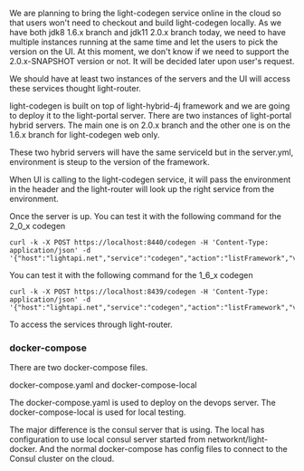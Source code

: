 We are planning to bring the light-codegen service online in the cloud so that users won't need to checkout and build light-codegen locally. As we have both jdk8 1.6.x branch and jdk11 2.0.x branch today, we need to have multiple instances running at the same time and let the users to pick the version on the UI. At this moment, we don't know if we need to support the 2.0.x-SNAPSHOT version or not. It will be decided later upon user's request. 

We should have at least two instances of the servers and the UI will access these services thought light-router. 

light-codegen is built on top of light-hybrid-4j framework and we are going to deploy it to the light-portal server. There are two instances of light-portal hybrid servers. The main one is on 2.0.x branch and the other one is on the 1.6.x branch for light-codegen web only. 

These two hybrid servers will have the same serviceId but in the server.yml, environment is steup to the version of the framework. 

When UI is calling to the light-codegen service, it will pass the environment in the header and the light-router will look up the right service from the environment. 



Once the server is up. You can test it with the following command for the 2_0_x codegen

```
curl -k -X POST https://localhost:8440/codegen -H 'Content-Type: application/json' -d '{"host":"lightapi.net","service":"codegen","action":"listFramework","version":"0.0.1"}'
```

You can test it with the following command for the 1_6_x codegen

```
curl -k -X POST https://localhost:8439/codegen -H 'Content-Type: application/json' -d '{"host":"lightapi.net","service":"codegen","action":"listFramework","version":"0.0.1"}'
```

To access the services through light-router. 

### docker-compose

There are two docker-compose files.

docker-compose.yaml and docker-compose-local

The docker-compose.yaml is used to deploy on the devops server. 
The docker-compose-local is used for local testing. 

The major difference is the consul server that is using. The local has configuration to use local consul server started from networknt/light-docker. And the normal docker-compose has config files to connect to the Consul cluster on the cloud. 

